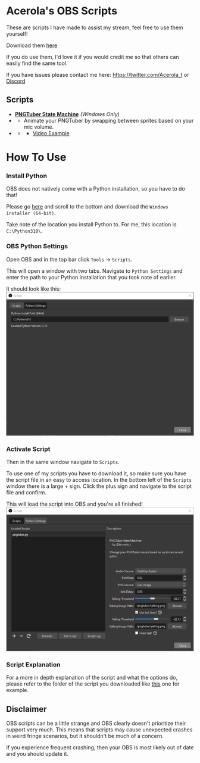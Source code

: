 # Acerola's OBS Scripts

These are scripts I have made to assist my stream, feel free to use them yourself!

Download them [here](https://github.com/GarrettGunnell/obs-scripts/releases)

If you do use them, I'd love it if you would credit me so that others can easily find the same tool.

If you have issues please contact me here: https://twitter.com/Acerola_t or [Discord](https://discord.gg/FxGQvbfm6Y)

## Scripts

* [**PNGTuber State Machine**](https://github.com/GarrettGunnell/obs-scripts/tree/main/pngtuber) *(Windows Only)*
* * Animate your PNGTuber by swapping between sprites based on your mic volume.
* * * [Video Example](https://www.youtube.com/watch?v=G2TArVrOumQ&ab_channel=Acerola)

# How To Use

### Install Python

OBS does not natively come with a Python installation, so you have to do that!

Please go [here](https://www.python.org/downloads/release/python-31010/) and scroll to the bottom and download the `Windows installer (64-bit)`.

Take note of the location you install Python to. For me, this location is `C:\Python310\`.

### OBS Python Settings

Open OBS and in the top bar click `Tools` -> `Scripts`.

This will open a window with two tabs. Navigate to `Python Settings` and enter the path to your Python installation that you took note of earlier.

It should look like this:
![help](./help1.png)

### Activate Script

Then in the same window navigate to `Scripts`.

To use one of my scripts you have to download it, so make sure you have the script file in an easy to access location. In the bottom left of the `Scripts` window there is a large + sign. Click the plus sign and navigate to the script file and confirm.

This will load the script into OBS and you're all finished!
![help2](./help2.png)

### Script Explanation

For a more in depth explanation of the script and what the options do, please refer to the folder of the script you downloaded like [this](https://github.com/GarrettGunnell/obs-scripts/tree/main/pngtuber) one for example.

## Disclaimer

OBS scripts can be a little strange and OBS clearly doesn't prioritize their support very much. This means that scripts may cause unexpected crashes in weird fringe scenarios, but it shouldn't be much of a concern.

If you experience frequent crashing, then your OBS is most likely out of date and you should update it.